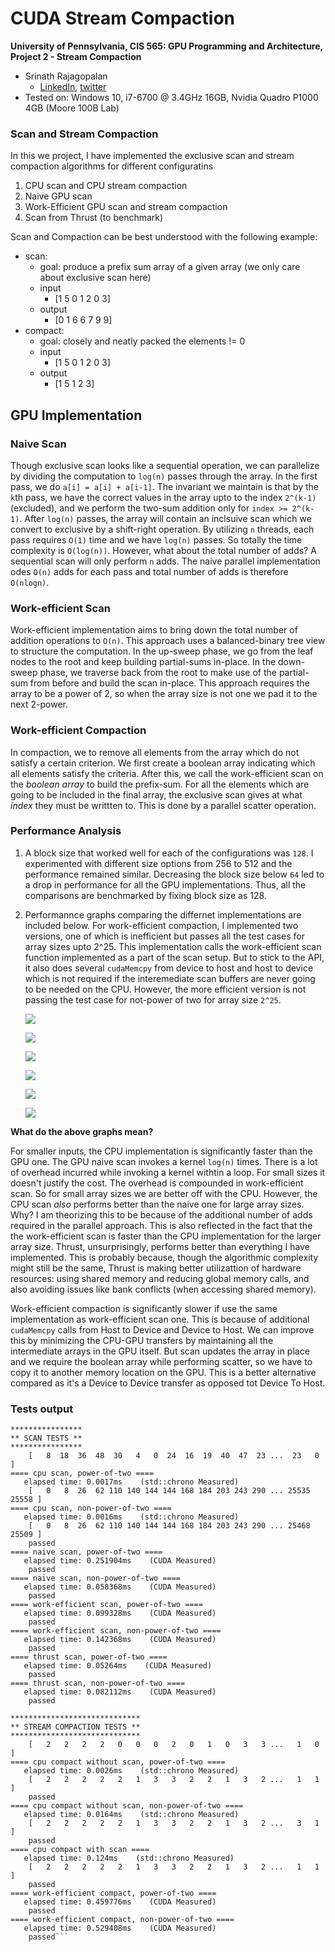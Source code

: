 CUDA Stream Compaction
======================

**University of Pennsylvania, CIS 565: GPU Programming and Architecture,
Project 2 - Stream Compaction**

* Srinath Rajagopalan
  * [LinkedIn](https://www.linkedin.com/in/srinath-rajagopalan-07a43155), [twitter](https://twitter.com/srinath132)
* Tested on: Windows 10, i7-6700 @ 3.4GHz 16GB, Nvidia Quadro P1000 4GB (Moore 100B Lab)

### Scan and Stream Compaction

In this we project, I have implemented the exclusive scan and stream compaction algorithms for different configuratins 
1) CPU scan and CPU stream compaction
2) Naive GPU scan
3) Work-Efficient GPU scan and stream compaction
5) Scan from Thrust (to benchmark)

Scan and Compaction can be best understood with the following example:

* scan: 
  - goal: produce a prefix sum array of a given array (we only care about exclusive scan here)
  - input
    - [1 5 0 1 2 0 3]
  - output
    - [0 1 6 6 7 9 9]
* compact: 
  - goal: closely and neatly packed the elements != 0
  - input
    - [1 5 0 1 2 0 3]
  - output
    - [1 5 1 2 3]

## GPU Implementation
### Naive Scan
Though exclusive scan looks like a sequential operation, we can parallelize by dividing the computation to `log(n)` passes through the array. In the first pass, we do `a[i] = a[i] + a[i-1]`. The invariant we maintain is that by the `k`th pass, we have the correct values in the array upto to the index `2^(k-1)` (excluded), and we perform the two-sum addition only for `index >= 2^(k-1)`. After `log(n)` passes, the array will contain an inclsuive scan which we convert to exclusive by a shift-right operation. By utilizing `n` threads, each pass requires `O(1)` time and we have `log(n)` passes. So totally the time complexity is `O(log(n))`. However, what about the total number of adds? A sequential scan will only perform `n` adds. The naive parallel implementation odes `O(n)` adds for each pass and total number of adds is therefore `O(nlogn)`.

### Work-efficient Scan
Work-efficient implementation aims to bring down the total number of addition operations to `O(n)`. This approach uses a balanced-binary tree view to structure the computation. In the up-sweep phase, we go from the leaf nodes to the root and keep building partial-sums in-place. In the down-sweep phase, we traverse back from the root to make use of the partial-sum from before and build the scan in-place. This approach requires the array to be a power of 2, so when the array size is not one we pad it to the next 2-power. 

### Work-efficient Compaction

In compaction, we to remove all elements from the array which do not satisfy a certain criterion. We first create a boolean array indicating which all elements satisfy the criteria. After this, we call the work-efficient scan on the _boolean array_ to build the prefix-sum. For all the elements which are going to be included in the final array, the exclusive scan gives at what _index_ they must be writtten to. This is done by a parallel scatter operation. 


### Performance Analysis
1) A block size that worked well for each of the configurations was `128`. I experimented with different size options from 256 to 512 and the performance remained similar. Decreasing the block size below `64` led to a drop in performance for all the GPU implementations. Thus, all the comparisons  are benchmarked by fixing block size as 128.

2) Performannce graphs comparing the differnet implementations are included below. For work-efficient compaction, I implemented two versions, one of which is inefficient but passes all the test cases for array sizes upto 2^25. This implementation calls the work-efficient scan function implemented as a part of the scan setup. But to stick to the API, it also does several `cudaMemcpy` from device to host and host to device which is not required if the interemediate scan buffers are never going to be needed on the CPU. However, the more efficient version is not passing the test case for not-power of two for array size `2^25`. 


	![](data/scan_perf_15.png)

	![](data/scan_perf_20.png)

	![](data/scan_perf_25.png)


	![](data/compact_perf_15.png)

	![](data/compact_perf_20.png)

	![](data/compact_perf_25.png)


**What do the above graphs mean?**

For smaller inputs, the CPU implementation is significantly faster than the GPU one. The GPU naive scan invokes a kernel `log(n)` times. There is a lot of overhead incurred while invoking a kernel withtin a loop. For small sizes it doesn't justify the cost. The overhead is compounded in  work-efficient scan.  So for small array sizes we are better off with the CPU. However, the CPU scan _also_ performs better than the naive one for large array sizes. Why? I am theorizing this to be because of the additional number of adds required in the parallel approach. This is also reflected in the fact that the the work-efficient scan is faster than the CPU implementation for the larger array size. Thrust, unsurprisingly, performs better than everything I have implemented. This is probably because, though the algorithmic complexity might still be the same, Thrust is making better utilizattion of hardware resources: using shared memory and reducing global memory calls, and also avoiding issues like bank conflicts (when accessing shared memory).

Work-efficient compaction is significantly slower if use the same implementation as work-efficient scan one. This is because of additional `cudaMemcpy` calls from Host to Device and Device to Host. We can improve this by minimizing the CPU-GPU transfers by maintaining all the intermediate arrays in the GPU itself. But scan updates the array in place and we require the boolean array while performing scatter, so we have to copy it to another memory location on the GPU. This is a better alternative compared as it's a Device to Device transfer as opposed tot Device To Host.

### Tests output

```
****************
** SCAN TESTS **
****************
    [   8  18  36  48  30   4   0  24  16  19  40  47  23 ...  23   0 ]
==== cpu scan, power-of-two ====
   elapsed time: 0.0017ms    (std::chrono Measured)
    [   0   8  26  62 110 140 144 144 168 184 203 243 290 ... 25535 25558 ]
==== cpu scan, non-power-of-two ====
   elapsed time: 0.0016ms    (std::chrono Measured)
    [   0   8  26  62 110 140 144 144 168 184 203 243 290 ... 25468 25509 ]
    passed
==== naive scan, power-of-two ====
   elapsed time: 0.251904ms    (CUDA Measured)
    passed
==== naive scan, non-power-of-two ====
   elapsed time: 0.058368ms    (CUDA Measured)
    passed
==== work-efficient scan, power-of-two ====
   elapsed time: 0.099328ms    (CUDA Measured)
    passed
==== work-efficient scan, non-power-of-two ====
   elapsed time: 0.142368ms    (CUDA Measured)
    passed
==== thrust scan, power-of-two ====
   elapsed time: 0.05264ms    (CUDA Measured)
    passed
==== thrust scan, non-power-of-two ====
   elapsed time: 0.082112ms    (CUDA Measured)
    passed

*****************************
** STREAM COMPACTION TESTS **
*****************************
    [   2   2   2   2   0   0   0   2   0   1   0   3   3 ...   1   0 ]
==== cpu compact without scan, power-of-two ====
   elapsed time: 0.0026ms    (std::chrono Measured)
    [   2   2   2   2   2   1   3   3   2   2   1   3   2 ...   1   1 ]
    passed
==== cpu compact without scan, non-power-of-two ====
   elapsed time: 0.0164ms    (std::chrono Measured)
    [   2   2   2   2   2   1   3   3   2   2   1   3   2 ...   3   1 ]
    passed
==== cpu compact with scan ====
   elapsed time: 0.124ms    (std::chrono Measured)
    [   2   2   2   2   2   1   3   3   2   2   1   3   2 ...   1   1 ]
    passed
==== work-efficient compact, power-of-two ====
   elapsed time: 0.459776ms    (CUDA Measured)
    passed
==== work-efficient compact, non-power-of-two ====
   elapsed time: 0.529408ms    (CUDA Measured)
    passed```

